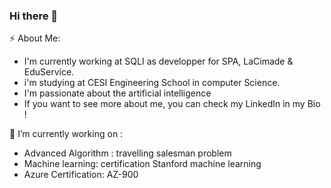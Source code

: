 ### Hi there 👋

⚡ About Me: 

* I'm currently working at SQLI as developper for SPA, LaCimade & EduService. 
* i'm studying at CESI Engineering School in computer Science. 
* I'm passionate about the artificial intelligence 
* If you want to see more about me, you can check my LinkedIn in my Bio ! 

🔭 I’m currently working on : 
* Advanced Algorithm : travelling salesman problem
* Machine learning: certification Stanford machine learning
* Azure Certification: AZ-900  
<!--
**Victorien-Goudeau/Victorien-Goudeau** is a ✨ _special_ ✨ repository because its `README.md` (this file) appears on your GitHub profile.

Here are some ideas to get you started:

- 🔭 I’m currently working on ...
- 🌱 I’m currently learning ...
- 👯 I’m looking to collaborate on ...
- 🤔 I’m looking for help with ...
- 💬 Ask me about ...
- 📫 How to reach me: ...
- 😄 Pronouns: ...
- ⚡ Fun fact: ...
-->
